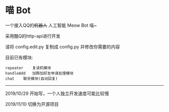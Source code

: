 # 喵 Bot
一个接入QQ的<del>机器人</del> 人工智能 Meow Bot 喵~

采用酷Q的http-api进行开发

请将 config.edit.py 复制成 config.py 并修改你需要的内容

目前已有模块:

    repeater    复读机模块
    handleAdd   加群加好友申请处理模块
    chat    聊天模块(自动回复)

-----------------------------------------

2019/10/29  开始写，一个人独立开发速度可能比较慢

2019/11/10  切换为开源项目
